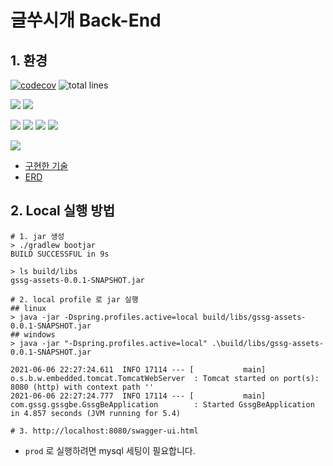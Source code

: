 # 글쑤시개 Back-End

## 1. 환경

[![codecov](https://codecov.io/gh/Dogcument/gssg-assets/branch/master/graph/badge.svg?token=R1MG8FC6BQ)](https://codecov.io/gh/Dogcument/gssg-assets) ![total lines](https://img.shields.io/tokei/lines/github/Dogcument/gssg-assets)

![](https://img.shields.io/badge/spring%20boot-2.5.0-green) ![](https://img.shields.io/badge/java-11-green)

![](https://img.shields.io/badge/h2-1.4.200-blue) ![](https://img.shields.io/badge/mysql-8.0.25-blue) ![](https://img.shields.io/badge/jpa-%20-blue) ![](https://img.shields.io/badge/querydsl-%20-blue)

![](https://img.shields.io/badge/git%20action-%20-yellow)

- [구현한 기술](https://github.com/Dogcument/gssg-assets/wiki/%EA%B5%AC%ED%98%84%ED%95%9C-%EA%B8%B0%EC%88%A0-&-%EA%B8%B0%EB%8A%A5)
- [ERD](https://github.com/Dogcument/gssg-assets/wiki/ERD)

## 2. Local 실행 방법

```shell
# 1. jar 생성
> ./gradlew bootjar
BUILD SUCCESSFUL in 9s

> ls build/libs
gssg-assets-0.0.1-SNAPSHOT.jar

# 2. local profile 로 jar 실행
## linux
> java -jar -Dspring.profiles.active=local build/libs/gssg-assets-0.0.1-SNAPSHOT.jar
## windows
> java -jar "-Dspring.profiles.active=local" .\build/libs/gssg-assets-0.0.1-SNAPSHOT.jar

2021-06-06 22:27:24.611  INFO 17114 --- [           main] o.s.b.w.embedded.tomcat.TomcatWebServer  : Tomcat started on port(s): 8080 (http) with context path ''
2021-06-06 22:27:24.777  INFO 17114 --- [           main] com.gssg.gssgbe.GssgBeApplication        : Started GssgBeApplication in 4.857 seconds (JVM running for 5.4)

# 3. http://localhost:8080/swagger-ui.html
```

- `prod` 로 실행하려면 mysql 세팅이 필요합니다.

